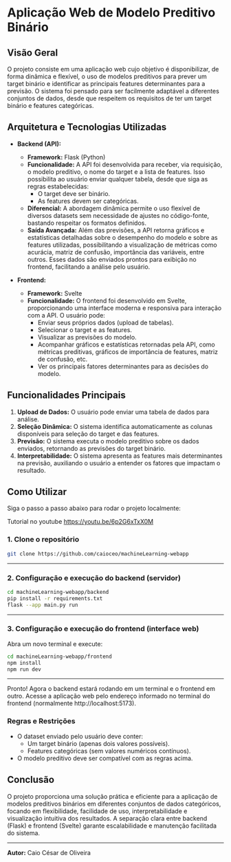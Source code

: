# Aplicação Web de Modelo Preditivo Binário

## Visão Geral

O projeto consiste em uma aplicação web cujo objetivo é disponibilizar, de forma dinâmica e flexível, o uso de modelos preditivos para prever um target binário e identificar as principais features determinantes para a previsão. O sistema foi pensado para ser facilmente adaptável a diferentes conjuntos de dados, desde que respeitem os requisitos de ter um target binário e features categóricas.

## Arquitetura e Tecnologias Utilizadas

- **Backend (API):**
  - **Framework:** Flask (Python)
  - **Funcionalidade:** A API foi desenvolvida para receber, via requisição, o modelo preditivo, o nome do target e a lista de features. Isso possibilita ao usuário enviar qualquer tabela, desde que siga as regras estabelecidas:
    - O target deve ser binário.
    - As features devem ser categóricas.
  - **Diferencial:** A abordagem dinâmica permite o uso flexível de diversos datasets sem necessidade de ajustes no código-fonte, bastando respeitar os formatos definidos.
  - **Saída Avançada:** Além das previsões, a API retorna gráficos e estatísticas detalhadas sobre o desempenho do modelo e sobre as features utilizadas, possibilitando a visualização de métricas como acurácia, matriz de confusão, importância das variáveis, entre outros. Esses dados são enviados prontos para exibição no frontend, facilitando a análise pelo usuário.

- **Frontend:**
  - **Framework:** Svelte
  - **Funcionalidade:** O frontend foi desenvolvido em Svelte, proporcionando uma interface moderna e responsiva para interação com a API. O usuário pode:
    - Enviar seus próprios dados (upload de tabelas).
    - Selecionar o target e as features.
    - Visualizar as previsões do modelo.
    - Acompanhar gráficos e estatísticas retornadas pela API, como métricas preditivas, gráficos de importância de features, matriz de confusão, etc.
    - Ver os principais fatores determinantes para as decisões do modelo.

## Funcionalidades Principais

1. **Upload de Dados:** O usuário pode enviar uma tabela de dados para análise.
2. **Seleção Dinâmica:** O sistema identifica automaticamente as colunas disponíveis para seleção do target e das features.
3. **Previsão:** O sistema executa o modelo preditivo sobre os dados enviados, retornando as previsões do target binário.
4. **Interpretabilidade:** O sistema apresenta as features mais determinantes na previsão, auxiliando o usuário a entender os fatores que impactam o resultado.
<!-- 5. **Visualização de Resultados:** O frontend exibe gráficos e estatísticas gerados pela API, permitindo análise visual e detalhada dos resultados e do desempenho do modelo. -->


## Como Utilizar

Siga o passo a passo abaixo para rodar o projeto localmente:


Tutorial no youtube https://youtu.be/6p2G6xTxX0M

### 1. Clone o repositório

```bash
git clone https://github.com/caioceo/machineLearning-webapp
```

---

### 2. Configuração e execução do backend (servidor)

```bash
cd machineLearning-webapp/backend
pip install -r requirements.txt
flask --app main.py run
```

---

### 3. Configuração e execução do frontend (interface web)

Abra um novo terminal e execute:

```bash
cd machineLearning-webapp/frontend
npm install
npm run dev
```

---

Pronto! Agora o backend estará rodando em um terminal e o frontend em outro. Acesse a aplicação web pelo endereço informado no terminal do frontend (normalmente http://localhost:5173).

### Regras e Restrições

- O dataset enviado pelo usuário deve conter:
  - Um target binário (apenas dois valores possíveis).
  - Features categóricas (sem valores numéricos contínuos).
- O modelo preditivo deve ser compatível com as regras acima.

## Conclusão

O projeto proporciona uma solução prática e eficiente para a aplicação de modelos preditivos binários em diferentes conjuntos de dados categóricos, focando em flexibilidade, facilidade de uso, interpretabilidade e visualização intuitiva dos resultados. A separação clara entre backend (Flask) e frontend (Svelte) garante escalabilidade e manutenção facilitada do sistema.

---

**Autor:** Caio César de Oliveira  
